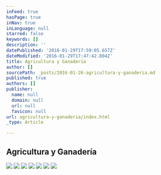 ```yaml
---
inFeed: true
hasPage: true
inNav: true
inLanguage: null
starred: false
keywords: []
description: ''
datePublished: '2016-01-29T17:59:05.657Z'
dateModified: '2016-01-29T17:47:42.804Z'
title: Agricultura y Ganadería
author: []
sourcePath: _posts/2016-01-26-agricultura-y-ganaderia.md
published: true
authors: []
publisher:
  name: null
  domain: null
  url: null
  favicon: null
url: agricultura-y-ganaderia/index.html
_type: Article

---
```

## Agricultura y Ganadería
![](https://s3-us-west-2.amazonaws.com/the-grid-img/p/d3db6c6b912468ee0b8a203759101a98580003ec.jpg)
![](https://s3-us-west-2.amazonaws.com/the-grid-img/p/29b052cd438e2cc4701492b07abb43c54a9debb8.jpg)
![](https://s3-us-west-2.amazonaws.com/the-grid-img/p/4533be003107951ebafbb2e1a2ed296d8d306d39.jpg)
![](https://s3-us-west-2.amazonaws.com/the-grid-img/p/1e9de5f58ac7c38b878e406cce08b0ae2205615e.jpg)
![](https://s3-us-west-2.amazonaws.com/the-grid-img/p/97a1f6131b2ecd8a77e60bec635f7f7e07891d00.jpg)
![](https://s3-us-west-2.amazonaws.com/the-grid-img/p/82ba4b0232be020546a8ac437a97f3a3ded34735.jpg)
![](https://s3-us-west-2.amazonaws.com/the-grid-img/p/6a1a70b8d140c286e5f4e2ac7e0c69557aacd3d0.jpg)